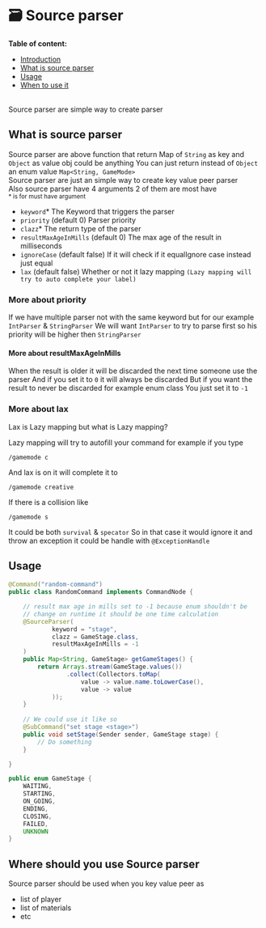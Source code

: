 # 🗃️ Source parser

**Table of content:**
- [Introduction](#introduction)
- [What is source parser](#what-is-source-parser)
- [Usage](#usage)
- [When to use it](#where-should-you-use-source-parser)

<br id="introduction"/>
Source parser are simple way to create parser

## What is source parser
Source parser are above function that return Map of `String` as key and `Object` as value obj could be anything You can just return instead of `Object` an enum value `Map<String, GameMode>`
<br/>Source parser are just an simple way to create key value peer parser
<br/>Also source parser have 4 arguments 2 of them are most have
<br/><sub>* is for must have argument</sub>
* `keyword`* The Keyword that triggers the parser
* `priority` (default 0) Parser priority
* `clazz`* The return type of the parser
* `resultMaxAgeInMills` (default 0) The max age of the result in milliseconds
* `ignoreCase` (default false) If it will check if it equalIgnore case instead just equal
* `lax` (default false) Whether or not it lazy mapping `(Lazy mapping will try to auto complete your label)`

### More about priority
If we have multiple parser not with the same keyword but for our example
`IntParser` & `StringParser`
We will want `IntParser` to try to parse first so his priority will be higher then `StringParser`

#### More about resultMaxAgeInMills
When the result is older it will be discarded the next time someone use the parser
And if you set it to `0` it will always be discarded
But if you want the result to never be discarded for example enum class
You just set it to `-1`

### More about lax
Lax is Lazy mapping but what is Lazy mapping?

Lazy mapping will try to autofill your command for example if you type
```
/gamemode c
```
And lax is on it will complete it to
```
/gamemode creative
```
If there is a collision like
```
/gamemode s
```
It could be both `survival` & `specator`
So in that case it would ignore it and throw an exception it could be handle with `@ExceptionHandle`


## Usage
<tabs>
<tab title="RandomCommand.java">

```java
@Command("random-command")
public class RandomCommand implements CommandNode {

    // result max age in mills set to -1 because enum shouldn't be 
    // change on runtime it should be one time calculation
    @SourceParser(
            keyword = "stage",
            clazz = GameStage.class,
            resultMaxAgeInMills = -1
    )
    public Map<String, GameStage> getGameStages() {
        return Arrays.stream(GameStage.values())
                .collect(Collectors.toMap(
                    value -> value.name.toLowerCase(),
                    value -> value
            ));
    }
    
    // We could use it like so
    @SubCommand("set stage <stage>")
    public void setStage(Sender sender, GameStage stage) {
        // Do something
    }

}

```

</tab>
<tab title="GameStage.java">

```java
public enum GameStage {
    WAITING,
    STARTING,
    ON_GOING,
    ENDING,
    CLOSING,
    FAILED,
    UNKNOWN
}
```

</tab>
</tabs>

## Where should you use Source parser
Source parser should be used when you key value peer as
- list of player
- list of materials
- etc